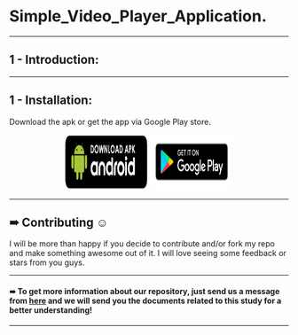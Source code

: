 # Simple_Video_Player_Application.

***
## 1 - Introduction:


***
## 1 - Installation:

Download the apk or get the app via Google Play store.


<p  href="url" align="center"  >
  <img src="https://github.com/AhmedSamirScience/Simple_Video_Player_Application./blob/main/apkpic.png"             height="100" width="150"  />
 <img src="https://github.com/AhmedSamirScience/Simple_Video_Player_Application./blob/main/playstorelogo.png"              height="100" width="150" /> 
</p>
 
***
## ➠ Contributing ☺
I will be more than happy if you decide to contribute and/or fork my repo and make something awesome out of it. I will love seeing some feedback or stars from you guys.

***
#### ➠ To get more information about our repository, just send us a message from [here](https://www.linkedin.com/in/ahmedsamir13/) and we will send you the documents related to this study for a better understanding!
 
***
